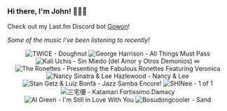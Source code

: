 ### Hi there, I'm John! 🏄🏻‍♂️

Check out my Last.fm Discord bot [Gowon](http://gowon.ca)!

_Some of the music I've been listening to recently!_


<!-- lastfm -->
<p align="center"><img src="https://lastfm.freetls.fastly.net/i/u/64s/f247b42aec553c3c2baa7bd0df33e11d.jpg" title="TWICE - Doughnut"> <img src="https://lastfm.freetls.fastly.net/i/u/64s/acb7a8b589c9694e30afbd745e6377d2.png" title="George Harrison - All Things Must Pass"> <img src="https://lastfm.freetls.fastly.net/i/u/64s/a2aa0354e06545fb4736694ee8639b89.jpg" title="Kali Uchis - Sin Miedo (del Amor y Otros Demonios) ∞"> <img src="https://lastfm.freetls.fastly.net/i/u/64s/c07a69400b6b032b97009f7c84efe143.png" title="The Ronettes - Presenting the Fabulous Ronettes Featuring Veronica"> <img src="https://lastfm.freetls.fastly.net/i/u/64s/196d3133dc439903c2d460ffc0d54998.png" title="Nancy Sinatra & Lee Hazlewood - Nancy & Lee"> <img src="https://lastfm.freetls.fastly.net/i/u/64s/c39fc2e23cae6ce5da911f9fade6da8c.jpg" title="Stan Getz & Luiz Bonfá - Jazz Samba Encore!"> <img src="https://lastfm.freetls.fastly.net/i/u/64s/7b9344f149d745e31e5261da7200f213.png" title="SHINee - 1 of 1"> <img src="https://lastfm.freetls.fastly.net/i/u/64s/67d266f87e4e4246afe307f2ebc6c00a.png" title="三宅優 - Katamari Fortissimo Damacy"> <img src="https://lastfm.freetls.fastly.net/i/u/64s/5a2d1a98f0381bb9860d3a45ddb1c501.png" title="Al Green - I'm Still in Love With You"> <img src="https://lastfm.freetls.fastly.net/i/u/64s/6d321fbd609bcd3f73343bfe00088ba7.jpg" title="Bosudongcooler - Sand"> </p>
